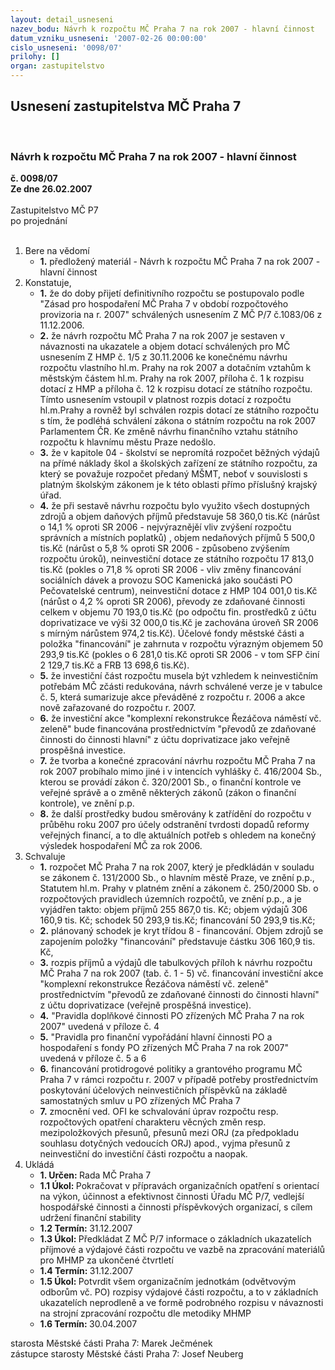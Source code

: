 ```yaml
---
layout: detail_usneseni
nazev_bodu: Návrh k rozpočtu MČ Praha 7 na rok 2007 - hlavní činnost
datum_vzniku_usneseni: '2007-02-26 00:00:00'
cislo_usneseni: '0098/07'
prilohy: []
organ: zastupitelstvo
---
```

<div id="ucUsn_pList" class="usn">
	<span><h2>Usnesení zastupitelstva MČ Praha 7 </h2>
<br></span><div class="standBody">
<span><h3>Návrh k rozpočtu MČ Praha 7 na rok 2007 - hlavní činnost</h3></span><div class="center">
		<strong>č. 0098/07</strong><br>
	</div>
<div class="center">
		<strong>Ze dne 26.02.2007</strong><br><br>
	</div>Zastupitelstvo MČ P7<br> po projednání<br><br><ol>
<li>Bere na vědomí<ul><li>
<strong>1.</strong> předložený materiál - Návrh k rozpočtu MČ Praha 7 na rok 2007 - hlavní činnost</li></ul>
</li>
<li>Konstatuje,<ul>
<li>
<strong>1.</strong> že do doby přijetí definitivního rozpočtu se postupovalo podle "Zásad pro hospodaření MČ Praha 7 v období rozpočtového provizoria na r. 2007" schválených usnesením Z MČ P/7  č.1083/06 z 11.12.2006.</li>
<li>
<strong>2.</strong> že návrh rozpočtu MČ Praha 7 na rok 2007 je sestaven v návaznosti na ukazatele a objem dotací schválených pro MČ usnesením Z HMP č. 1/5 z 30.11.2006 ke konečnému návrhu rozpočtu vlastního hl.m. Prahy na rok 2007 a dotačním vztahům k městským částem hl.m. Prahy na rok 2007, příloha č. 1 k rozpisu dotací z HMP a příloha č. 12  k  rozpisu dotací ze státního rozpočtu. Tímto usnesením vstoupil v platnost rozpis dotací z rozpočtu hl.m.Prahy a rovněž byl schválen rozpis dotací ze státního rozpočtu s tím, že podléhá schválení zákona o státním rozpočtu na rok 2007 Parlamentem ČR. Ke změně návrhu finančního vztahu státního rozpočtu k hlavnímu městu Praze nedošlo.</li>
<li>
<strong>3.</strong> že v kapitole 04 - školství se nepromítá rozpočet běžných výdajů na přímé náklady škol a školských zařízení ze státního rozpočtu, za který se  považuje rozpočet předaný MŠMT, neboť v souvislosti s platným školským zákonem je k této oblasti přímo příslušný krajský úřad. </li>
<li>
<strong>4.</strong> že při sestavě návrhu rozpočtu bylo využito všech dostupných zdrojů a objem daňových příjmů představuje 58 360,0 tis.Kč (nárůst o 14,1 % oproti SR 2006 - nejvýraznějěí vliv zvýšení rozpočtu správních a místních poplatků) , objem nedaňových příjmů 5 500,0 tis.Kč (nárůst o 5,8  % oproti SR 2006 - způsobeno zvýšením rozpočtu úroků),  neinvestiční dotace ze státního  rozpočtu 17 813,0 tis.Kč (pokles o 71,8 % oproti SR 2006 - vliv změny financování  sociálních dávek a provozu SOC Kamenická jako součásti PO Pečovatelské centrum), neinvestiční dotace z HMP  104 001,0 tis.Kč (nárůst o 4,2 % oproti SR 2006),  převody ze zdaňované činnosti celkem v objemu 70 193,0 tis.Kč (po odpočtu fin. prostředků z účtu doprivatizace ve výši 32 000,0 tis.Kč je zachována úroveň SR 2006 s mírným nárůstem 974,2 tis.Kč). Účelové fondy městské části a položka "financování" je zahrnuta v rozpočtu výrazným objemem 50 293,9 tis.Kč (pokles o 6 281,0 tis.Kč oproti SR 2006 - v tom SFP činí 2 129,7 tis.Kč a FRB 13 698,6 tis.Kč).</li>
<li>
<strong>5.</strong> že investiční část rozpočtu musela být vzhledem k neinvestičním potřebám MČ zčásti redukována, návrh schválené verze je v tabulce č. 5, která sumarizuje akce převáděné z rozpočtu r. 2006 a akce nově zařazované do rozpočtu r. 2007.</li>
<li>
<strong>6.</strong> že investiční akce "komplexní rekonstrukce Řezáčova náměstí vč. zeleně" bude financována prostřednictvím "převodů ze zdaňované činnosti do činnosti hlavní" z účtu doprivatizace jako veřejně prospěšná investice.</li>
<li>
<strong>7.</strong> že tvorba a konečné zpracování návrhu rozpočtu MČ Praha 7 na rok 2007 probíhalo mimo jiné i v intencích vyhlášky č. 416/2004 Sb., kterou se provádí zákon č. 320/2001 Sb.,  o finanční kontrole ve veřejné správě a o změně některých zákonů (zákon o finanční kontrole), ve znění p.p.</li>
<li>
<strong>8.</strong> že další prostředky budou směrovány k zatřídění do rozpočtu v průběhu roku 2007  pro  účely odstranění tvrdosti dopadů reformy veřejných financí, a to dle aktuálních potřeb s ohledem na konečný výsledek hospodaření MČ za rok 2006.</li>
</ul>
</li>
<li>Schvaluje<ul>
<li>
<strong>1.</strong> rozpočet MČ Praha 7 na rok 2007, který  je předkládán v souladu se zákonem č. 131/2000 Sb., o hlavním městě Praze, ve znění p.p., Statutem hl.m. Prahy v platném znění  a zákonem č. 250/2000 Sb. o rozpočtových pravidlech územních rozpočtů,  ve znění p.p.,   a je vyjádřen takto:  objem příjmů                                      255 867,0 tis. Kč;  objem výdajů                                      306 160,9 tis. Kč; schodek                                                  50 293,9 tis.Kč;  financování                                            50 293,9 tis.Kč; </li>
<li>
<strong>2.</strong> plánovaný schodek je  kryt třídou 8 - financování. Objem zdrojů se zapojením položky "financování" představuje částku 306 160,9 tis. Kč,</li>
<li>
<strong>3.</strong> rozpis příjmů a výdajů dle tabulkových příloh k návrhu rozpočtu MČ Praha 7 na rok 2007 (tab. č. 1 - 5) vč. financování investiční akce "komplexní rekonstrukce Řezáčova náměstí vč. zeleně" prostřednictvím "převodů ze zdaňované činnosti do činnosti hlavní" z účtu doprivatizace  (veřejně prospěšná investice).</li>
<li>
<strong>4.</strong> "Pravidla doplňkové činnosti PO zřízených MČ Praha 7 na rok 2007"  uvedená v příloze č. 4</li>
<li>
<strong>5.</strong> "Pravidla pro finanční vypořádání hlavní činnosti PO a hospodaření s fondy PO zřízených MČ Praha 7 na rok 2007"  uvedená v příloze č. 5 a 6</li>
<li>
<strong>6.</strong> financování protidrogové politiky a grantového programu MČ Praha 7 v rámci rozpočtu r. 2007 v případě potřeby prostřednictvím poskytování účelových neinvestičních příspěvků na základě samostatných smluv u PO zřízených MČ Praha 7</li>
<li>
<strong>7.</strong> zmocnění ved. OFI ke schvalování úprav rozpočtu resp. rozpočtových opatření charakteru věcných změn resp. mezipoložkových přesunů, přesunů mezi ORJ (za předpokladu souhlasu dotyčných vedoucích ORJ) apod.,  vyjma přesunů z neinvestiční do investiční části rozpočtu a naopak.</li>
</ul>
</li>
<li>Ukládá<ul>
<li>
<strong>1. Určen: </strong>Rada MČ Praha 7</li>
<li>
<strong>1.1 Úkol: </strong>Pokračovat v přípravách organizačních  opatření s orientací na výkon, účinnost a efektivnost činnosti Úřadu MČ P/7, vedlejší hospodářské činnosti a činnosti příspěvkových organizací, s cílem udržení finanční stability</li>
<li>
<strong>1.2 Termín: </strong>31.12.2007</li>
<li>
<strong>1.3 Úkol: </strong>Předkládat Z MČ P/7 informace o základních ukazatelích příjmové a výdajové části rozpočtu             ve vazbě na zpracování materiálů pro MHMP za ukončené čtvrtletí</li>
<li>
<strong>1.4 Termín: </strong>31.12.2007</li>
<li>
<strong>1.5 Úkol: </strong>Potvrdit všem organizačním jednotkám (odvětvovým odborům vč. PO) rozpisy výdajové části rozpočtu, a to v základních ukazatelích neprodleně a ve formě podrobného rozpisu v návaznosti na strojní zpracování rozpočtu dle metodiky MHMP</li>
<li>
<strong>1.6 Termín: </strong>30.04.2007</li>
</ul>
</li>
</ol>starosta Městské části Praha 7: Marek Ječmének<br>zástupce starosty Městské části Praha 7: Josef Neuberg
</div>
</div>